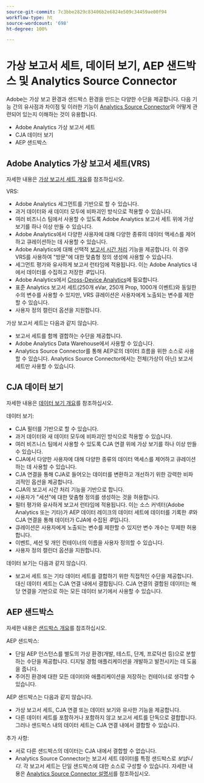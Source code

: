 ```yaml
---
source-git-commit: 7c3bbe2829c83406b2e6824e509c34459ae00f94
workflow-type: ht
source-wordcount: '698'
ht-degree: 100%

---
```

# 가상 보고서 세트, 데이터 보기, AEP 샌드박스 및 Analytics Source Connector

Adobe는 가상 보고 환경과 샌드박스 환경을 만드는 다양한 수단을 제공합니다. 다음 기능 간의 유사점과 차이점 및 이러한 기능이 [Analytics Source Connector](https://experienceleague.adobe.com/docs/experience-platform/sources/ui-tutorials/create/adobe-applications/analytics.html?lang=ko-KR)와 어떻게 관련되어 있는지 이해하는 것이 유용합니다.

* Adobe Analytics 가상 보고서 세트
* CJA 데이터 보기
* AEP 샌드박스

## Adobe Analytics 가상 보고서 세트(VRS)

자세한 내용은 [가상 보고서 세트 개요](https://experienceleague.adobe.com/docs/analytics/components/virtual-report-suites/vrs-about.html?lang=ko-KR)를 참조하십시오.

VRS:

* Adobe Analytics 세그먼트를 기반으로 할 수 있습니다.
* 과거 데이터와 새 데이터 모두에 비파괴인 방식으로 적용할 수 있습니다.
* 여러 비즈니스 팀에서 사용할 수 있도록 Adobe Analytics 보고서 세트 위에 가상 보기를 하나 이상 만들 수 있습니다.
* Adobe Analytics에서 다양한 사용자에 대해 다양한 종류의 데이터 액세스를 제어하고 큐레이션하는 데 사용할 수 있습니다.
* Adobe Analytics에 대해 선택적 [보고서 시간 처리](https://experienceleague.adobe.com/docs/analytics/components/virtual-report-suites/vrs-report-time-processing.html?lang=ko-KR) 기능을 제공합니다. 이 경우 VRS를 사용하여 &quot;방문&quot;에 대한 맞춤형 정의 생성에 사용할 수 있습니다.
* 세그먼트 평가와 유사하게 보고서 런타임에 적용됩니다. 이는 Adobe Analytics 내에서 데이터를 수집하고 저장한 _후_&#x200B;입니다.
* Adobe Analytics에서 [Cross-Device Analytics](https://experienceleague.adobe.com/docs/analytics/components/cda/overview.html?lang=ko-KR)에 필요합니다.
* 표준 Analytics 보고서 세트(250개 eVar, 250개 Prop, 1000개 이벤트)와 동일한 수의 변수를 사용할 수 있지만, VRS 큐레이션은 사용자에게 노출되는 변수를 제한할 수 있습니다.
* 사용자 정의 캘린더 옵션을 지원합니다.

가상 보고서 세트는 다음과 같지 않습니다.

* 보고서 세트를 함께 결합하는 수단을 제공합니다.
* Adobe Analytics Data Warehouse에서 사용할 수 있습니다.
* Analytics Source Connector를 통해 AEP로의 데이터 흐름을 위한 소스로 사용할 수 있습니다. Analytics Source Connector에서는 전체(가상이 아닌) 보고서 세트만 사용할 수 있습니다.


## CJA 데이터 보기

자세한 내용은 [데이터 보기 개요](https://experienceleague.adobe.com/docs/analytics-platform/using/cja-dataviews/data-views.html?lang=ko-KR)를 참조하십시오.

데이터 보기:

* CJA 필터를 기반으로 할 수 있습니다.
* 과거 데이터와 새 데이터 모두에 비파괴인 방식으로 적용할 수 있습니다.
* 여러 비즈니스 팀에서 사용할 수 있도록 CJA 연결 위에 가상 보기를 하나 이상 만들 수 있습니다.
* CJA에서 다양한 사용자에 대해 다양한 종류의 데이터 액세스를 제어하고 큐레이션하는 데 사용할 수 있습니다.
* CJA 연결을 통해 CJA로 들어오는 데이터를 변환하고 개선하기 위한 강력한 비파괴적인 옵션을 제공합니다.
* CJA의 보고서 시간 처리 기능을 기반으로 합니다.
* 사용자가 &quot;세션&quot;에 대한 맞춤형 정의를 생성하는 것을 허용합니다.
* 필터 평가와 유사하게 보고서 런타임에 적용됩니다. 이는 소스 커넥터(Adobe Analytics 또는 기타)가 AEP 데이터 레이크의 데이터 세트에 데이터를 기록한 _후_&#x200B;와 CJA 연결을 통해 데이터가 CJA에 수집된 _후_&#x200B;입니다.
* 큐레이션은 사용자에게 노출되는 변수를 제한할 수 있지만 변수 개수는 무제한 허용합니다.
* 이벤트, 세션 및 개인 컨테이너의 이름을 사용자 정의할 수 있습니다.
* 사용자 정의 캘린더 옵션을 지원합니다.

데이터 보기는 다음과 같지 않습니다.

* 보고서 세트 또는 기타 데이터 세트를 결합하기 위한 직접적인 수단을 제공합니다. 대신 데이터 세트는 CJA 연결 내에서 결합됩니다. CJA 연결의 결합된 데이터는 해당 연결을 기반으로 하는 모든 데이터 보기에서 사용할 수 있습니다.

## AEP 샌드박스

자세한 내용은 [샌드박스 개요](https://experienceleague.adobe.com/docs/experience-platform/sandbox/home.html?lang=ko-KR)를 참조하십시오.

AEP 샌드박스:

* 단일 AEP 인스턴스를 별도의 가상 환경(개발, 테스트, 단계, 프로덕션 등)으로 분할하는 수단을 제공합니다. 디지털 경험 애플리케이션을 개발하고 발전시키는 데 도움을 줍니다.
* 주어진 환경에 대한 모든 데이터와 애플리케이션을 저장하는 컨테이너로 생각할 수 있습니다.

AEP 샌드박스는 다음과 같지 않습니다.

* 가상 보고서 세트, CJA 연결 또는 데이터 보기와 유사한 기능을 제공합니다.
* 다른 데이터 세트를 포함하거나 포함하지 않고 보고서 세트를 단독으로 결합합니다. 그러나 샌드박스 내의 데이터 세트는 CJA 연결 내에서 결합할 수 있습니다.

추가 사항:

* 서로 다른 샌드박스의 데이터는 CJA 내에서 결합할 수 없습니다.
* Analytics Source Connector는 보고서 세트 데이터를 특정 샌드박스로 _보냅니다_. 각 보고서 세트는 단일 샌드박스에 대한 소스로 구성할 수 있습니다. 자세한 내용은 [Analytics Source Connector 설명서](https://experienceleague.adobe.com/docs/experience-platform/sources/ui-tutorials/create/adobe-applications/analytics.html?lang=ko-KR)를 참조하십시오.